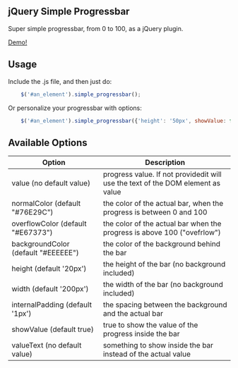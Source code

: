 jQuery Simple Progressbar
-------------------------

Super simple progressbar, from 0 to 100, as a jQuery plugin.

[Demo!](https://cdn.rawgit.com/machinalis/jquery_simple_progressbar/master/demo.html)

Usage
-----

Include the .js file, and then just do:

```javascript
    $('#an_element').simple_progressbar();
```

Or personalize your progressbar with options:

```javascript
    $('#an_element').simple_progressbar({'height': '50px', showValue: false, value: 75});
```

Available Options
-----------------


| Option                              | Description                                                                     |
| ----------------------------------- | ------------------------------------------------------------------------------- |
| value (no default value)            | progress value. If not providedit will use the text of the DOM element as value |
| normalColor (default "#76E29C")     | the color of the actual bar, when the progress is between 0 and 100             |
| overflowColor (default "#E67373")   | the color of the actual bar when the progress is above 100 ("ovefrlow")         |
| backgroundColor (default "#EEEEEE") | the color of the background behind the bar                                      |
| height (default '20px')             | the height of the bar (no background included)                                  |
| width (default '200px')             | the width of the bar (no background included)                                   |
| internalPadding (default '1px')     | the spacing between the background and the actual bar                           |
| showValue (default true)            | true to show the value of the progress inside the bar                           |
| valueText (no default value)        | something to show inside the bar instead of the actual value                    |

